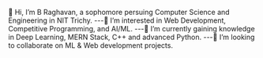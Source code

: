 👋 Hi, I’m B Raghavan, a sophomore persuing Computer Science and Engineering in NIT Trichy.
---👀 I’m interested in Web Development, Competitive Programming, and AI/ML.
---🌱 I’m currently gaining knowledge in Deep Learning, MERN Stack, C++ and advanced Python.
---💞️ I’m looking to collaborate on ML & Web development projects.
